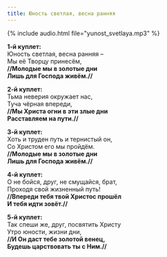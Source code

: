 ```yaml
---
title: Юность светлая, весна ранняя
---
```

{% include audio.html file="yunost_svetlaya.mp3" %}

**1-й куплет:**  
Юность светлая, весна ранняя –  
Мы её Творцу принесём,  
**//Молодые мы в золотые дни  
Лишь для Господа живём.//**

**2-й куплет:**  
Тьма неверия окружает нас,  
Туча чёрная впереди,  
**//Мы Христа огни в эти злые дни  
Расставляем на пути.//**

**3-й куплет:**  
Хоть и труден путь и тернистый он,  
Со Христом его мы пройдём.  
**//Молодые мы в золотые дни  
Лишь для Господа живём.//**

**4-й куплет:**  
О не бойся, друг, не смущайся, брат,  
Проходя свой жизненный путь!  
**//Впереди тебя твой Христос прошёл  
И тебя идти зовёт.//**

**5-й куплет:**  
Так спеши же, друг, посвятить Христу  
Утро юности, жизни дни,  
**//И Он даст тебе золотой венец,  
Будешь царствовать ты с Ним.//**
